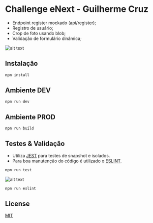 # Challenge eNext - Guilherme Cruz

   - Endpoint register mockado (api/register);
   - Registro de usuário;
   - Crop de foto usando blob;
   - Validação de formulário dinâmica;

![alt text](https://i.gyazo.com/dd297d1f7ac3f7ae919a421e76349227.png)

## Instalação

```bash
npm install
```

## Ambiente DEV
```bash
npm run dev
```

## Ambiente PROD
```bash
npm run build
```

## Testes & Validação
 - Utiliza [JEST](https://jestjs.io/) para testes de snapshot e isolados.
 - Para boa manutenção do código é utilizado o [ESLINT](https://eslint.org).
```bash
npm run test
```
![alt text](https://i.gyazo.com/0629f868193e71a50ff6a35a2b7d8aaa.png)
```bash
npm run eslint
```
## License
[MIT](https://choosealicense.com/licenses/mit/)